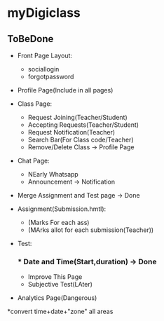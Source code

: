 # myDigiclass
## ToBeDone
* Front Page Layout:
	* sociallogin
	* forgotpassword

* Profile Page(Include in all pages)

* Class Page:
	* Request Joining(Teacher/Student)
	* Accepting Requests(Teacher/Student)
	* Request Notification(Teacher)
	* Search Bar(For Class code/Teacher)
	* Remove/Delete Class -> Profile Page

* Chat Page:
	* NEarly Whatsapp
	* Announcement -> Notification

* Merge Assignment and Test page -> Done

* Assignment(Submission.hmtl):
 	* (Marks For each ass)
 	* (MArks allot for each submission(Teacher))
* Test:
	### * Date and Time(Start,duration) -> Done
	* Improve This Page
	* Subjective Test(LAter)

* Analytics Page(Dangerous)

*convert time+date+"zone" all areas
